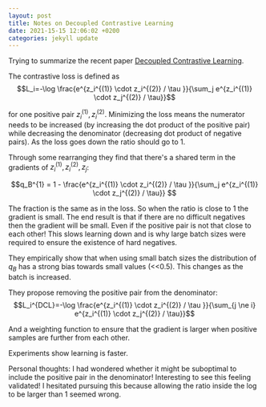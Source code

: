 ```yaml
---
layout: post
title: Notes on Decoupled Contrastive Learning 
date: 2021-15-15 12:06:02 +0200
categories: jekyll update
---
```


Trying to summarize the recent paper [Decoupled Contrastive Learning](https://arxiv.org/abs/2110.06848).

The contrastive loss is defined as 
$$L_i=-\log \frac{e^{z_i^{(1)} \cdot z_i^{(2)} / \tau }}{\sum_j e^{z_i^{(1)} \cdot z_j^{(2)} / \tau}}$$

for one positive pair $z_i^{(1)}, z_i^{(2)}$. Minimizing the loss means the numerator needs to be increased (by increasing the dot product of the positive pair) while decreasing the denominator (decreasing dot product of negative pairs). As the loss goes down the ratio should go to 1.

Through some rearranging they find that there's a shared term in the gradients of $z_i^{(1)}, z_i^{(2)}, z_j$:

$$q_B^{1} = 1 - \frac{e^{z_i^{(1)} \cdot z_i^{(2)} / \tau }}{\sum_j e^{z_i^{(1)} \cdot z_j^{(2)} / \tau}} $$

The fraction is the same as in the loss. So when the ratio is close to 1 the gradient is small. The end result is that if there are no difficult negatives then the gradient will be small. Even if the positive pair is not that close to each other!
This slows learning down and is why large batch sizes were required to ensure the existence of hard negatives.

They empirically show that when using small batch sizes the distribution of $q_B$ has a strong bias towards small values (<<0.5). This changes as the batch is increased.

They propose removing the positive pair from the denominator:
$$L_i^{DCL}=-\log \frac{e^{z_i^{(1)} \cdot z_i^{(2)} / \tau }}{\sum_{j \ne i} e^{z_i^{(1)} \cdot z_j^{(2)} / \tau}}$$

And a weighting function to ensure that the gradient is larger when positive samples are further from each other.

Experiments show learning is faster.

Personal thoughts: I had wondered whether it might be suboptimal to include the positive pair in the denominator! Interesting to see this feeling validated! I hesitated pursuing this because allowing the ratio inside the log to be larger than 1 seemed wrong.

